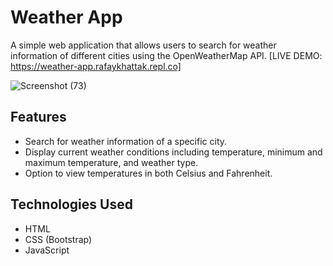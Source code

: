 # Weather App

A simple web application that allows users to search for weather information of different cities using the OpenWeatherMap API. 
[LIVE DEMO: https://weather-app.rafaykhattak.repl.co]

![Screenshot (73)](https://github.com/RafayKhattak/web-dev-practice/assets/90026724/a8d34912-46a9-47be-9d75-1738b2e99937)

## Features

- Search for weather information of a specific city.
- Display current weather conditions including temperature, minimum and maximum temperature, and weather type.
- Option to view temperatures in both Celsius and Fahrenheit.

## Technologies Used

- HTML
- CSS (Bootstrap)
- JavaScript

